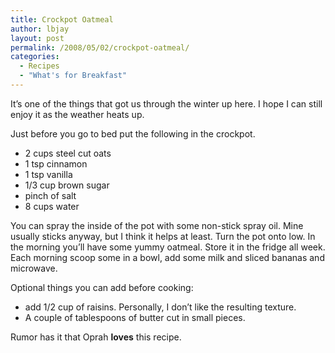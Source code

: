 ```yaml
---
title: Crockpot Oatmeal
author: lbjay
layout: post
permalink: /2008/05/02/crockpot-oatmeal/
categories:
  - Recipes
  - "What's for Breakfast"
---
```

<abbr class="unapi-id" title=""><!-- &nbsp; --></abbr> 

It&#8217;s one of the things that got us through the winter up here. I hope I can still enjoy it as the weather heats up.

Just before you go to bed put the following in the crockpot.

  * 2 cups steel cut oats
  * 1 tsp cinnamon
  * 1 tsp vanilla
  * 1/3 cup brown sugar
  * pinch of salt
  * 8 cups water

You can spray the inside of the pot with some non-stick spray oil. Mine usually sticks anyway, but I think it helps at least. Turn the pot onto low. In the morning you&#8217;ll have some yummy oatmeal. Store it in the fridge all week. Each morning scoop some in a bowl, add some milk and sliced bananas and microwave.

Optional things you can add before cooking:

  * add 1/2 cup of raisins. Personally, I don&#8217;t like the resulting texture.
  * A couple of tablespoons of butter cut in small pieces.

Rumor has it that Oprah **loves** this recipe.